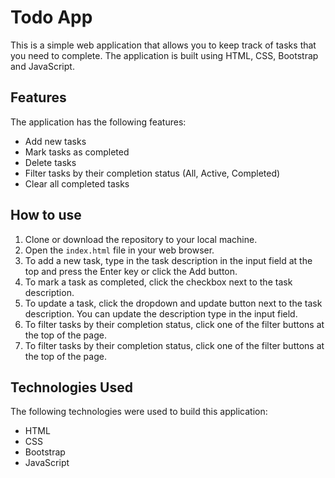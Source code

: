 # Todo App

This is a simple web application that allows you to keep track of tasks that you need to complete. The application is built using HTML, CSS, Bootstrap and JavaScript.


## Features

The application has the following features:

-  Add new tasks
-  Mark tasks as completed
-  Delete tasks
-  Filter tasks by their completion status (All, Active, Completed)
-  Clear all completed tasks

## How to use

1. Clone or download the repository to your local machine.
2. Open the `index.html` file in your web browser.
3. To add a new task, type in the task description in the input field at the top and press the Enter key or click the Add button.
4. To mark a task as completed, click the checkbox next to the task description.
5. To update a task, click the dropdown and update button next to the task description. You can update the description type in the input field.
6. To filter tasks by their completion status, click one of the filter buttons at the top of the page.
7. To filter tasks by their completion status, click one of the filter buttons at the top of the page.

##  Technologies Used

The following technologies were used to build this application:

-   HTML
-   CSS
-   Bootstrap
-   JavaScript
